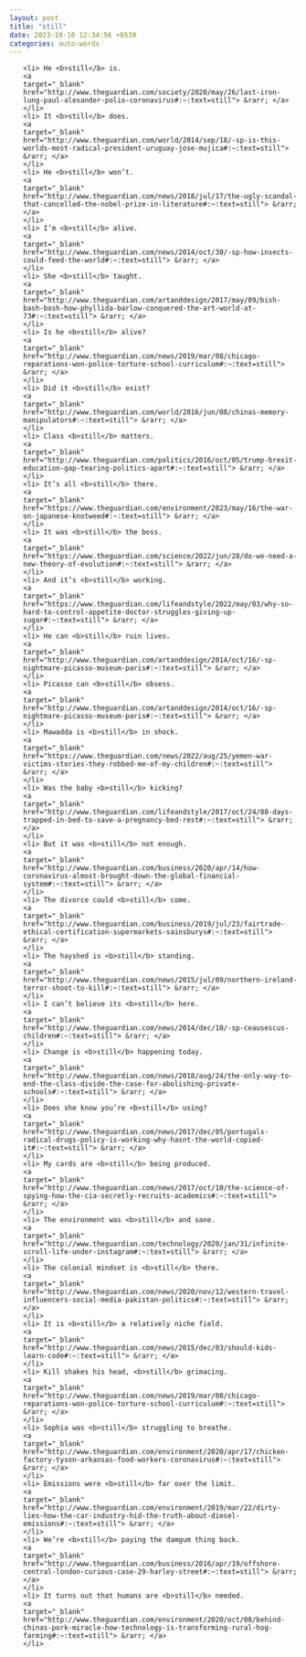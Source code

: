 ```yaml
---
layout: post
title: "still"
date: 2023-10-10 12:34:56 +0530
categories: auto-words
---
```

<ol>

    <li> He <b>still</b> is.
    <a 
    target="_blank" 
    href="http://www.theguardian.com/society/2020/may/26/last-iron-lung-paul-alexander-polio-coronavirus#:~:text=still"> &rarr; </a>
    </li>
    <li> It <b>still</b> does.
    <a 
    target="_blank" 
    href="http://www.theguardian.com/world/2014/sep/18/-sp-is-this-worlds-most-radical-president-uruguay-jose-mujica#:~:text=still"> &rarr; </a>
    </li>
    <li> He <b>still</b> won’t.
    <a 
    target="_blank" 
    href="http://www.theguardian.com/news/2018/jul/17/the-ugly-scandal-that-cancelled-the-nobel-prize-in-literature#:~:text=still"> &rarr; </a>
    </li>
    <li> I’m <b>still</b> alive.
    <a 
    target="_blank" 
    href="http://www.theguardian.com/news/2014/oct/30/-sp-how-insects-could-feed-the-world#:~:text=still"> &rarr; </a>
    </li>
    <li> She <b>still</b> taught.
    <a 
    target="_blank" 
    href="http://www.theguardian.com/artanddesign/2017/may/09/bish-bash-bosh-how-phyllida-barlow-conquered-the-art-world-at-73#:~:text=still"> &rarr; </a>
    </li>
    <li> Is he <b>still</b> alive?
    <a 
    target="_blank" 
    href="http://www.theguardian.com/news/2019/mar/08/chicago-reparations-won-police-torture-school-curriculum#:~:text=still"> &rarr; </a>
    </li>
    <li> Did it <b>still</b> exist?
    <a 
    target="_blank" 
    href="http://www.theguardian.com/world/2016/jun/08/chinas-memory-manipulators#:~:text=still"> &rarr; </a>
    </li>
    <li> Class <b>still</b> matters.
    <a 
    target="_blank" 
    href="http://www.theguardian.com/politics/2016/oct/05/trump-brexit-education-gap-tearing-politics-apart#:~:text=still"> &rarr; </a>
    </li>
    <li> It’s all <b>still</b> there.
    <a 
    target="_blank" 
    href="https://www.theguardian.com/environment/2023/may/16/the-war-on-japanese-knotweed#:~:text=still"> &rarr; </a>
    </li>
    <li> It was <b>still</b> the boss.
    <a 
    target="_blank" 
    href="https://www.theguardian.com/science/2022/jun/28/do-we-need-a-new-theory-of-evolution#:~:text=still"> &rarr; </a>
    </li>
    <li> And it’s <b>still</b> working.
    <a 
    target="_blank" 
    href="https://www.theguardian.com/lifeandstyle/2022/may/03/why-so-hard-to-control-appetite-doctor-struggles-giving-up-sugar#:~:text=still"> &rarr; </a>
    </li>
    <li> He can <b>still</b> ruin lives.
    <a 
    target="_blank" 
    href="http://www.theguardian.com/artanddesign/2014/oct/16/-sp-nightmare-picasso-museum-paris#:~:text=still"> &rarr; </a>
    </li>
    <li> Picasso can <b>still</b> obsess.
    <a 
    target="_blank" 
    href="http://www.theguardian.com/artanddesign/2014/oct/16/-sp-nightmare-picasso-museum-paris#:~:text=still"> &rarr; </a>
    </li>
    <li> Mawadda is <b>still</b> in shock.
    <a 
    target="_blank" 
    href="https://www.theguardian.com/news/2022/aug/25/yemen-war-victims-stories-they-robbed-me-of-my-children#:~:text=still"> &rarr; </a>
    </li>
    <li> Was the baby <b>still</b> kicking?
    <a 
    target="_blank" 
    href="http://www.theguardian.com/lifeandstyle/2017/oct/24/88-days-trapped-in-bed-to-save-a-pregnancy-bed-rest#:~:text=still"> &rarr; </a>
    </li>
    <li> But it was <b>still</b> not enough.
    <a 
    target="_blank" 
    href="http://www.theguardian.com/business/2020/apr/14/how-coronavirus-almost-brought-down-the-global-financial-system#:~:text=still"> &rarr; </a>
    </li>
    <li> The divorce could <b>still</b> come.
    <a 
    target="_blank" 
    href="http://www.theguardian.com/business/2019/jul/23/fairtrade-ethical-certification-supermarkets-sainsburys#:~:text=still"> &rarr; </a>
    </li>
    <li> The hayshed is <b>still</b> standing.
    <a 
    target="_blank" 
    href="http://www.theguardian.com/news/2015/jul/09/northern-ireland-terror-shoot-to-kill#:~:text=still"> &rarr; </a>
    </li>
    <li> I can’t believe its <b>still</b> here.
    <a 
    target="_blank" 
    href="http://www.theguardian.com/news/2014/dec/10/-sp-ceausescus-children#:~:text=still"> &rarr; </a>
    </li>
    <li> Change is <b>still</b> happening today.
    <a 
    target="_blank" 
    href="http://www.theguardian.com/news/2018/aug/24/the-only-way-to-end-the-class-divide-the-case-for-abolishing-private-schools#:~:text=still"> &rarr; </a>
    </li>
    <li> Does she know you’re <b>still</b> using?
    <a 
    target="_blank" 
    href="http://www.theguardian.com/news/2017/dec/05/portugals-radical-drugs-policy-is-working-why-hasnt-the-world-copied-it#:~:text=still"> &rarr; </a>
    </li>
    <li> My cards are <b>still</b> being produced.
    <a 
    target="_blank" 
    href="http://www.theguardian.com/news/2017/oct/10/the-science-of-spying-how-the-cia-secretly-recruits-academics#:~:text=still"> &rarr; </a>
    </li>
    <li> The environment was <b>still</b> and sane.
    <a 
    target="_blank" 
    href="http://www.theguardian.com/technology/2020/jan/31/infinite-scroll-life-under-instagram#:~:text=still"> &rarr; </a>
    </li>
    <li> The colonial mindset is <b>still</b> there.
    <a 
    target="_blank" 
    href="http://www.theguardian.com/news/2020/nov/12/western-travel-influencers-social-media-pakistan-politics#:~:text=still"> &rarr; </a>
    </li>
    <li> It is <b>still</b> a relatively niche field.
    <a 
    target="_blank" 
    href="http://www.theguardian.com/news/2015/dec/03/should-kids-learn-code#:~:text=still"> &rarr; </a>
    </li>
    <li> Kill shakes his head, <b>still</b> grimacing.
    <a 
    target="_blank" 
    href="http://www.theguardian.com/news/2019/mar/08/chicago-reparations-won-police-torture-school-curriculum#:~:text=still"> &rarr; </a>
    </li>
    <li> Sophia was <b>still</b> struggling to breathe.
    <a 
    target="_blank" 
    href="http://www.theguardian.com/environment/2020/apr/17/chicken-factory-tyson-arkansas-food-workers-coronavirus#:~:text=still"> &rarr; </a>
    </li>
    <li> Emissions were <b>still</b> far over the limit.
    <a 
    target="_blank" 
    href="http://www.theguardian.com/environment/2019/mar/22/dirty-lies-how-the-car-industry-hid-the-truth-about-diesel-emissions#:~:text=still"> &rarr; </a>
    </li>
    <li> We’re <b>still</b> paying the damgum thing back.
    <a 
    target="_blank" 
    href="http://www.theguardian.com/business/2016/apr/19/offshore-central-london-curious-case-29-harley-street#:~:text=still"> &rarr; </a>
    </li>
    <li> It turns out that humans are <b>still</b> needed.
    <a 
    target="_blank" 
    href="http://www.theguardian.com/environment/2020/oct/08/behind-chinas-pork-miracle-how-technology-is-transforming-rural-hog-farming#:~:text=still"> &rarr; </a>
    </li>